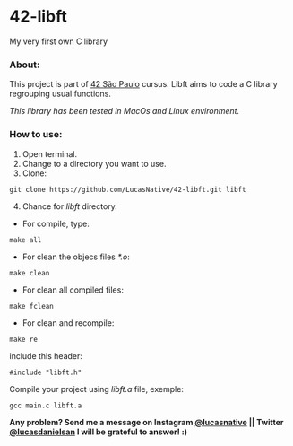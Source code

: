# 42-libft
My very first own C library

### About:
  This project is part of <a href="https://www.42sp.org.br/">42 São Paulo</a> cursus. Libft aims to code a C library regrouping usual functions.


  _This library has been tested in MacOs and Linux environment._

### How to use:
  1. Open terminal.
  2. Change to a directory you want to use.
  3. Clone:
  ~~~
  git clone https://github.com/LucasNative/42-libft.git libft
  ~~~
  4. Chance for _libft_ directory.
  * For compile, type:
  ~~~
  make all
  ~~~
  * For clean the objecs files _*.o_:
  ~~~
  make clean
  ~~~
  * For clean all compiled files:
  ~~~
  make fclean
  ~~~
  * For clean and recompile:
  ~~~
  make re
  ~~~

  include this header:
  ~~~
  #include "libft.h"
  ~~~
  Compile your project using _libft.a_ file, exemple:
  ~~~
  gcc main.c libft.a
  ~~~
**Any problem? Send me a message on Instagram [@lucasnative](https://www.instagram.com/lucasnative/) || Twitter [@lucasdanielsan](https://twitter.com/LucasDanielSan) I will be grateful to answer! :)**
